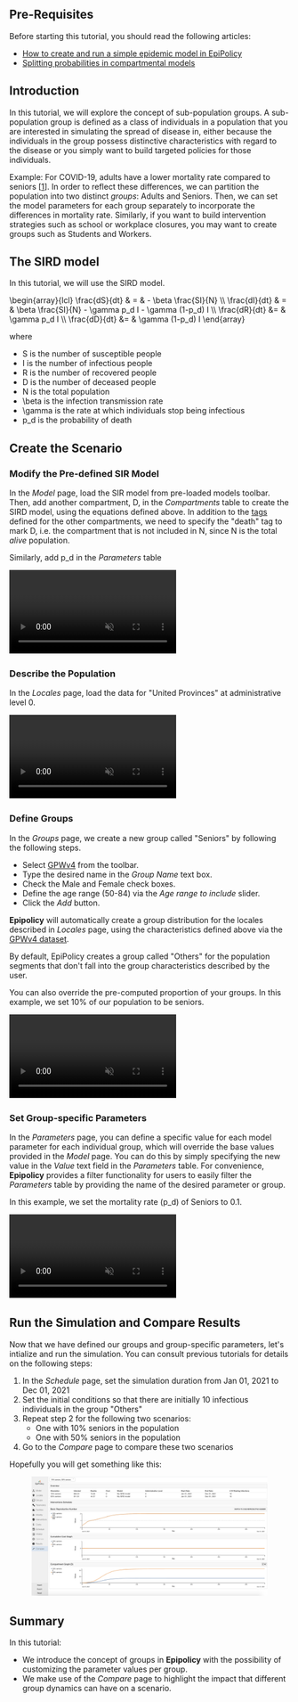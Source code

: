 ## Pre-Requisites

Before starting this tutorial, you should read the following articles:
- [How to create and run a simple epidemic model in EpiPolicy](create_your_first_scenario)
- [Splitting probabilities in compartmental models](/probability_rate)

## Introduction

In this tutorial, we will explore the concept of sub-population groups. A sub-population group is defined as a class of individuals in a population that you are interested in simulating the spread of disease in, either because the individuals in the group possess distinctive characteristics with regard to the disease or you simply want to build targeted policies for those individuals. 

Example: For COVID-19, adults have a lower mortality rate compared to seniors [[1](https://www.ncbi.nlm.nih.gov/pmc/articles/PMC7335648/)].
In order to reflect these differences, we can partition the population into two distinct _groups_: Adults and Seniors. Then, we can set the model parameters for each group separately to incorporate the differences in mortality rate. Similarly, if you want to build intervention strategies such as school or workplace closures, you may want to create groups such as Students and Workers.

## The SIRD model

In this tutorial, we will use the SIRD model.

<texb>
\begin{array}{lcl} \frac{dS}{dt} & = & - \beta \frac{SI}{N} \\
\frac{dI}{dt} & = & \beta \frac{SI}{N} - \gamma p_d I - \gamma (1-p_d) I \\
\frac{dR}{dt} &= & \gamma p_d I \\
\frac{dD}{dt} &= & \gamma (1-p_d) I
\end{array}
</texb>

where
- <tex>S</tex> is the number of susceptible people
- <tex>I</tex> is the number of infectious people
- <tex>R</tex> is the number of recovered people
- <tex>D</tex> is the number of deceased people
- <tex>N</tex> is the total population
- <tex>\beta</tex> is the infection transmission rate
- <tex>\gamma</tex> is the rate at which individuals stop being infectious
- <tex>p_d</tex> is the probability of death

## Create the Scenario

### Modify the Pre-defined SIR Model

In the _Model_ page, load the <tex>SIR</tex> model from pre-loaded models toolbar. Then, add another compartment, <tex>D</tex>, in the _Compartments_ table to create the <tex>SIRD</tex> model, using the equations defined above. 
In addition to the [tags](tags) defined for the other compartments, we need to specify the "death" tag to mark <tex>D</tex>, i.e. the compartment that is not included in <tex>N</tex>, since <tex>N</tex> is the total _alive_ population.

Similarly, add <tex>p_d</tex> in the _Parameters_ table

<div class="tutorial-video-container">
    <video class="tutorial-video" autoplay muted loop controls>
        <source src="assets/intro_to_group/model.mp4" type="video/mp4">
    </video>
</div>

### Describe the Population

In the _Locales_ page, load the data for "United Provinces" at administrative level 0.

<div class="tutorial-video-container">
    <video class="tutorial-video" autoplay muted loop controls>
        <source src="assets/create_your_first_model/locales.mp4" type="video/mp4">
    </video>
</div>

### Define Groups

In the _Groups_ page, we create a new group called "Seniors" by following the following steps. 
- Select [GPWv4](https://sedac.ciesin.columbia.edu/data/collection/gpw-v4) from the toolbar.
- Type the desired name in the _Group Name_ text box.
- Check the Male and Female check boxes.
- Define the age range (50-84) via the _Age range to include_ slider.
- Click the _Add_ button.

**Epipolicy** will automatically create a group distribution for the locales described in _Locales_ page, using the characteristics defined above via the [GPWv4 dataset](https://sedac.ciesin.columbia.edu/data/collection/gpw-v4).

By default, EpiPolicy creates a group called "Others" for the population segments that don't fall into the group characteristics described by the user.

You can also override the pre-computed proportion of your groups. 
In this example, we set 10% of our population to be seniors.

<div class="tutorial-video-container">
    <video class="tutorial-video" autoplay muted loop controls>
        <source src="assets/intro_to_group/groups.mp4" type="video/mp4">
    </video>
</div>

### Set Group-specific Parameters

In the _Parameters_ page, you can define a specific value for each model parameter for each individual group, which will override the base values provided in the _Model_ page. You can do this by simply specifying the new value in the _Value_ text field in the _Parameters_ table. For convenience, **Epipolicy** provides a filter functionality for users to easily filter the _Parameters_ table by providing the name of the desired parameter or group.

In this example, we set the mortality rate (<tex>p_d</tex>) of Seniors to <tex>0.1</tex>.


<div class="tutorial-video-container">
    <video class="tutorial-video" autoplay muted loop controls>
        <source src="assets/intro_to_group/parameters.mp4" type="video/mp4">
    </video>
</div>

<!-- ### Export your scenario

Before [exporting](importexport), confirm the changes that you've made in the current page by clicking on a different page. In the example, we click on the _Model_ page. The zip file consists of a JSON file that contains everything necessary for you to [import](importexport) this model in the future.

<div class="tutorial-video-container">
    <video class="tutorial-video" autoplay muted loop controls>
        <source src="assets/intro_to_group/export.mp4" type="video/mp4">
    </video>
</div> -->

## Run the Simulation and Compare Results

Now that we have defined our groups and group-specific parameters, let's intialize and run the simulation. 
You can consult previous tutorials for details on the following steps:
1. In the _Schedule_ page, set the simulation duration from Jan 01, 2021 to Dec 01, 2021
2. Set the initial conditions so that there are initially 10 infectious individuals in the group "Others"
3. Repeat step 2 for the following two scenarios:
   - One with 10% seniors in the population
   - One with 50% seniors in the population
4. Go to the _Compare_ page to compare these two scenarios

Hopefully you will get something like this:

<figure class="text-center">
  <img src="assets/intro_to_group/compare.png"/>
</figure>

## Summary

In this tutorial:

- We introduce the concept of groups in **Epipolicy** with the possibility of customizing the parameter values per group.
- We make use of the _Compare_ page to highlight the impact that different group dynamics can have on a scenario.
<!-- - We show the export functionality that would allow you to import the scenario for future usage/bookmarking. In the [next tutorial](/intro_to_facility), we will show you how to import an existing scenario and explore the concept of **facility** in **Epipolicy**. -->
